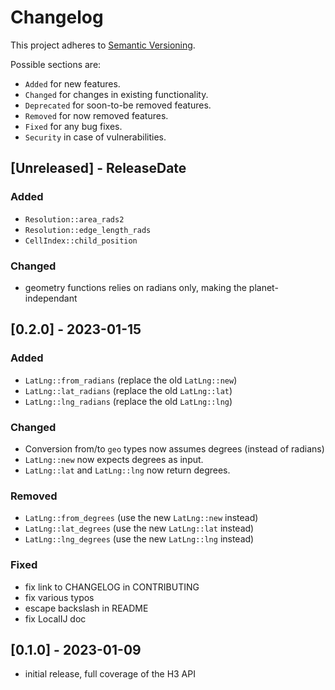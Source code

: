# Changelog

This project adheres to [Semantic Versioning](https://semver.org/spec/v2.0.0.html).

Possible sections are:

- `Added` for new features.
- `Changed` for changes in existing functionality.
- `Deprecated` for soon-to-be removed features.
- `Removed` for now removed features.
- `Fixed` for any bug fixes.
- `Security` in case of vulnerabilities.

<!-- next-header -->
## [Unreleased] - ReleaseDate

### Added

- `Resolution::area_rads2`
- `Resolution::edge_length_rads`
- `CellIndex::child_position`

### Changed

- geometry functions relies on radians only, making the planet-independant

## [0.2.0] - 2023-01-15

### Added

- `LatLng::from_radians` (replace the old `LatLng::new`)
- `LatLng::lat_radians` (replace the old `LatLng::lat`)
- `LatLng::lng_radians` (replace the old `LatLng::lng`)

### Changed

- Conversion from/to `geo` types now assumes degrees (instead of radians)
- `LatLng::new` now expects degrees as input.
- `LatLng::lat` and `LatLng::lng` now return degrees.

### Removed

- `LatLng::from_degrees` (use the new `LatLng::new` instead)
- `LatLng::lat_degrees` (use the new `LatLng::lat` instead)
- `LatLng::lng_degrees` (use the new `LatLng::lng` instead)

### Fixed

- fix link to CHANGELOG in CONTRIBUTING
- fix various typos
- escape backslash in README
- fix LocalIJ doc

## [0.1.0] - 2023-01-09

- initial release, full coverage of the H3 API
